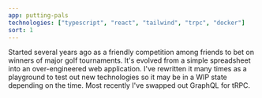 ```yaml
---
app: putting-pals
technologies: ["typescript", "react", "tailwind", "trpc", "docker"]
sort: 1
---
```


Started several years ago as a friendly competition among friends to bet on winners of major golf tournaments. It's evolved from a simple spreadsheet into an over-engineered web application. I've rewritten it many times as a playground to test out new technologies so it may be in a WIP state depending on the time. Most recently I've swapped out GraphQL for tRPC.

